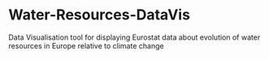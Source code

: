 # Water-Resources-DataVis
Data Visualisation tool for displaying Eurostat data about evolution of water resources in Europe relative to climate change
